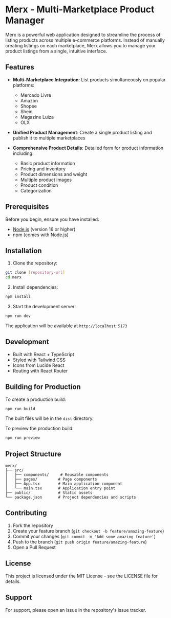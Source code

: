 # Merx - Multi-Marketplace Product Manager

Merx is a powerful web application designed to streamline the process of listing products across multiple e-commerce platforms. Instead of manually creating listings on each marketplace, Merx allows you to manage your product listings from a single, intuitive interface.

## Features

- **Multi-Marketplace Integration**: List products simultaneously on popular platforms:
  - Mercado Livre
  - Amazon
  - Shopee
  - Shein
  - Magazine Luiza
  - OLX
  
- **Unified Product Management**: Create a single product listing and publish it to multiple marketplaces
- **Comprehensive Product Details**: Detailed form for product information including:
  - Basic product information
  - Pricing and inventory
  - Product dimensions and weight
  - Multiple product images
  - Product condition
  - Categorization

## Prerequisites

Before you begin, ensure you have installed:
- [Node.js](https://nodejs.org/) (version 16 or higher)
- npm (comes with Node.js)

## Installation

1. Clone the repository:
```bash
git clone [repository-url]
cd merx
```

2. Install dependencies:
```bash
npm install
```

3. Start the development server:
```bash
npm run dev
```

The application will be available at `http://localhost:5173`

## Development

- Built with React + TypeScript
- Styled with Tailwind CSS
- Icons from Lucide React
- Routing with React Router

## Building for Production

To create a production build:

```bash
npm run build
```

The built files will be in the `dist` directory.

To preview the production build:

```bash
npm run preview
```

## Project Structure

```
merx/
├── src/
│   ├── components/     # Reusable components
│   ├── pages/         # Page components
│   ├── App.tsx        # Main application component
│   └── main.tsx       # Application entry point
├── public/            # Static assets
└── package.json       # Project dependencies and scripts
```

## Contributing

1. Fork the repository
2. Create your feature branch (`git checkout -b feature/amazing-feature`)
3. Commit your changes (`git commit -m 'Add some amazing feature'`)
4. Push to the branch (`git push origin feature/amazing-feature`)
5. Open a Pull Request

## License

This project is licensed under the MIT License - see the LICENSE file for details.

## Support

For support, please open an issue in the repository's issue tracker.